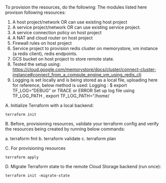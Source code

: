 To provision the resources, do the following:
The modules listed here provison following resources:

1. A host project/network OR can use existing host project
2. A service project/network OR can use existing service project.
3. A service connection policy on host project
4. A NAT and cloud router on host project
5. Firewall rules on host project
6. Service project to provision redis cluster on memorystore, vm instance (a redis client), redis endpoints.
7. GCS bucket on host project to store remote state.
8. Tested the setup using: https://cloud.google.com/memorystore/docs/cluster/connect-cluster-instance#connect_from_a_compute_engine_vm_using_redis_cli
9. Logging is set locally and is being stored as  a local file, uploading here for reference, below method is used:
Logging : $ export TF_LOG=”DEBUG” or TRACE or ERROR
Set up log file using TF_LOG_PATH ,  export TF_LOG_PATH="/home/

    
A. Initialize Terraform with a local backend:

    terraform init

B. Before, provisioning resources, validate your terraform config and verify the resources being created by running below commands:

 a. terraform fmt
 b. terraform validate
 c. terraform plan


 C. For provisioning resources 

    terraform apply

 D. Migrate Terraform state to the remote Cloud Storage backend (run once):

    terraform init -migrate-state




